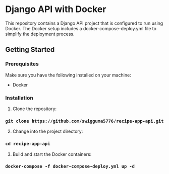 # Django API with Docker
This repository contains a Django API project that is configured to run using Docker. The Docker setup includes a docker-compose-deploy.yml file to simplify the deployment process.


## Getting Started
### Prerequisites
Make sure you have the following installed on your machine:

- Docker

### Installation
1. Clone the repository:
### `git clone https://github.com/swigguma5776/recipe-app-api.git`

2. Change into the project directory:
### `cd recipe-app-api`


3. Build and start the Docker containers:
### `docker-compose -f docker-compose-deploy.yml up -d`

